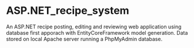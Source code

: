 # ASP.NET_recipe_system
An ASP.NET recipe posting, editing and reviewing web application using database first apporach with EntityCoreFramework model generation. Data stored on local Apache server running a PhpMyAdmin database.
